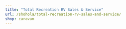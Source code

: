 ```yaml
---
title: "Total Recreation RV Sales & Service"
url: /shohola/total-recreation-rv-sales-and-service/
shop: caravan
---
```

